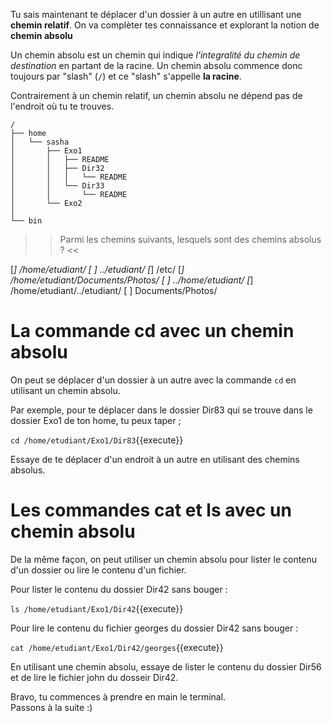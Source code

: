 
Tu sais maintenant te déplacer d'un dossier à un autre en utillisant une **chemin relatif**. 
On va complèter tes connaissance et explorant la notion de **chemin absolu**

Un chemin absolu est un chemin qui indique *l'integralité du chemin de destination* en partant de la racine. Un chemin absolu commence donc toujours par "slash" (`/`) et ce "slash" s'appelle **la racine**.

Contrairement à un chemin relatif, un chemin absolu ne dépend pas de l'endroit où tu te trouves.

```
/
├── home
│   └── sasha
│       ├── Exo1
│       │   ├── README
│       │   ├── Dir32
│       │   │   └── README
│       │   └── Dir33
│       │       └── README
│       └── Exo2
│   
└── bin
``` 

>> Parmi les chemins suivants, lesquels sont des chemins absolus ? <<

[*] /home/etudiant/
[ ] ../etudiant/
[*] /etc/
[*] /home/etudiant/Documents/Photos/
[ ] ../home/etudiant/
[*] /home/etudiant/../etudiant/
[ ] Documents/Photos/


# La commande cd avec un chemin absolu

On peut se déplacer d'un dossier à un autre avec la commande `cd` en utilisant un chemin absolu.

Par exemple, pour te déplacer dans le dossier Dir83 qui se trouve dans le dossier Exo1 de ton home, tu peux taper ;

`cd /home/etudiant/Exo1/Dir83`{{execute}}

Essaye de te déplacer d'un endroit à un autre en utilisant des chemins absolus.

# Les commandes cat et ls avec un chemin absolu

De la même façon, on peut utiliser un chemin absolu pour lister le contenu d'un dossier ou lire le contenu d'un fichier.

Pour lister le contenu du dossier Dir42 sans bouger :

`ls /home/etudiant/Exo1/Dir42`{{execute}}

Pour lire le contenu du fichier georges du dossier Dir42 sans bouger :

`cat /home/etudiant/Exo1/Dir42/georges`{{execute}}

En utilisant une chemin absolu, essaye de lister le contenu du dossier Dir56 et de lire le fichier john du dosseir Dir42.

Bravo, tu commences à prendre en main le terminal.  
Passons à la suite :)
